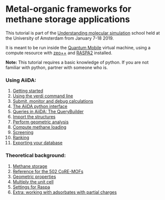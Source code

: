 # Metal-organic frameworks for methane storage applications

This tutorial is part of the
[Understanding molecular simulation](http://www.acmm.nl/molsim/molsim2019/)
school held at the University of Amsterdam from January 7-18 2019.

It is meant to be run inside the [Quantum Mobile](https://www.materialscloud.org/work/quantum-mobile) virtual machine,
using a compute resource with [zeo++](http://www.zeoplusplus.org/) and [RASPA2](https://github.com/numat/RASPA2) installed.

**Note:** This tutorial requires a basic knowledge of python. If you are
not familiar with python, partner with someone who is.

### Using AiiDA:

 1. [Getting started](./tutorial/getting-started)
 1. [Using the verdi command line](./tutorial/verdi-commands)
 1. [Submit, monitor and debug calculations](./tutorial/calculations)
 1. [The AiiDA python interface](./tutorial/python-interface)
 1. [Queries in AiiDA: The QueryBuilder](./tutorial/queries)
 1. [Import the structures](./screening/import)
 1. [Perform geometric analysis](./screening/geometry)
 1. [Compute methane loading](./screening/methane-loading)
 1. [Screening](./screening/screening)
 1. [Ranking](./screening/ranking)
 1. [Exporting your database](./screening/export)

### Theoretical background:

  1. [Methane storage](./theoretical/methane-storage)
  1. [Reference for the 502 CoRE-MOFs](./theoretical/502-mofs)
  1. [Geometric properties](./theoretical/geometric-properties)
  1. [Multiply the unit cell](./theoretical/multiply-uc)
  1. [Settings for Raspa](./theoretical/settings-raspa)
  1. [Extra: working with adsorbates with partial charges](./theoretical/charged-adsorbates)
